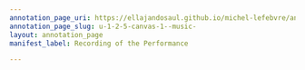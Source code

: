 ```yaml
---
annotation_page_uri: https://ellajandosaul.github.io/michel-lefebvre/annotations/u-1-2-5-canvas-1--music-.json
annotation_page_slug: u-1-2-5-canvas-1--music-
layout: annotation_page
manifest_label: Recording of the Performance

---
```

